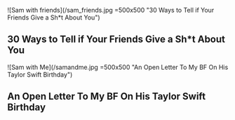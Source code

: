 ![Sam with friends](/sam_friends.jpg =500x500 "30 Ways to Tell if Your Friends Give a Sh*t About You")
## 30 Ways to Tell if Your Friends Give a Sh*t About You

![Sam with Me](/samandme.jpg =500x500 "An Open Letter To My BF On His Taylor Swift Birthday")
## An Open Letter To My BF On His Taylor Swift Birthday
